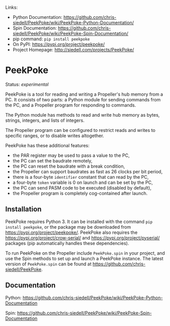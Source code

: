 Links:
- Python Documentation: https://github.com/chris-siedell/PeekPoke/wiki/PeekPoke-Python-Documentation/
- Spin Documentation: https://github.com/chris-siedell/PeekPoke/wiki/PeekPoke-Spin-Documentation/
- pip command: `pip install peekpoke`
- On PyPI: https://pypi.org/project/peekpoke/
- Project Homepage: http://siedell.com/projects/PeekPoke/

# PeekPoke
Status: _experimental_

PeekPoke is a tool for reading and writing a Propeller's hub memory from a PC. It consists of two parts: a Python module for sending commands from the PC, and a Propeller program for responding to commands.

The Python module has methods to read and write hub memory as bytes, strings, integers, and lists of integers.

The Propeller program can be configured to restrict reads and writes to specific ranges, or to disable writes altogether.

PeekPoke has these additional features:
- the PAR register may be used to pass a value to the PC,
- the PC can set the baudrate remotely,
- the PC can reset the baudrate with a break condition,
- the Propeller can support baudrates as fast as 26 clocks per bit period,
- there is a four-byte `identifier` constant that can read by the PC,
- a four-byte `token` variable is 0 on launch and can be set by the PC,
- the PC can send PASM code to be executed (disabled by default),
- the Propeller program is completely cog-contained after launch.

## Installation

PeekPoke requires Python 3. It can be installed with the command `pip install peekpoke`, or the package may be downloaded from <https://pypi.org/project/peekpoke/>.  PeekPoke also requires the <https://pypi.org/project/crow-serial/> and <https://pypi.org/project/pyserial/> packages (pip automatically handles these dependencies).

To run PeekPoke on the Propeller include `PeekPoke.spin`  in your project, and use the Spin methods to set up and launch a PeekPoke instance. The latest version of `PeekPoke.spin` can be found at <https://github.com/chris-siedell/PeekPoke>.

## Documentation

Python: https://github.com/chris-siedell/PeekPoke/wiki/PeekPoke-Python-Documentation

Spin: https://github.com/chris-siedell/PeekPoke/wiki/PeekPoke-Spin-Documentation

